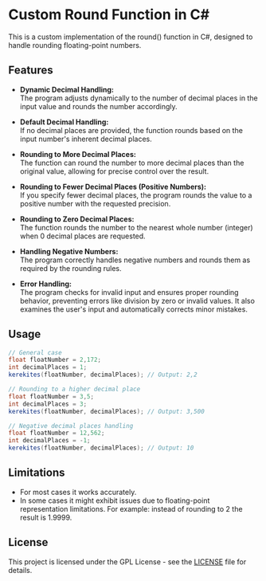 # Custom Round Function in C#

This is a custom implementation of the round() function in C#, designed to handle rounding floating-point numbers.

## Features

- **Dynamic Decimal Handling:**  
  The program adjusts dynamically to the number of decimal places in the input value and rounds the number accordingly.
  
- **Default Decimal Handling:**  
  If no decimal places are provided, the function rounds based on the input number's inherent decimal places.
  
- **Rounding to More Decimal Places:**  
  The function can round the number to more decimal places than the original value, allowing for precise control over the result.
  
- **Rounding to Fewer Decimal Places (Positive Numbers):**  
  If you specify fewer decimal places, the program rounds the value to a positive number with the requested precision.

- **Rounding to Zero Decimal Places:**  
  The function rounds the number to the nearest whole number (integer) when 0 decimal places are requested.

- **Handling Negative Numbers:**  
  The program correctly handles negative numbers and rounds them as required by the rounding rules.

- **Error Handling:**  
  The program checks for invalid input and ensures proper rounding behavior, preventing errors like division by zero or invalid values. It also examines the user's input and automatically corrects minor mistakes.

## Usage

```csharp
// General case
float floatNumber = 2,172;
int decimalPlaces = 1;
kerekites(floatNumber, decimalPlaces); // Output: 2,2

// Rounding to a higher decimal place
float floatNumber = 3,5;
int decimalPlaces = 3;
kerekites(floatNumber, decimalPlaces); // Output: 3,500

// Negative decimal places handling
float floatNumber = 12,562;
int decimalPlaces = -1;
kerekites(floatNumber, decimalPlaces); // Output: 10
```

## Limitations

- For most cases it works accurately.
- In some cases it might exhibit issues due to floating-point representation limitations. For example: instead of rounding to 2 the result is 1.9999.

## License

This project is licensed under the GPL License - see the [LICENSE](LICENSE) file for details.
